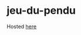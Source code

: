 # jeu-du-pendu

Hosted [here](https://valentin-beaufays.github.io/jeu-du-pendu/, "https://valentin-beaufays.github.io/jeu-du-pendu/")
